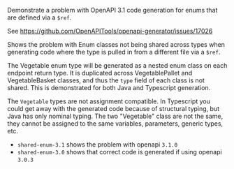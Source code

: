 Demonstrate a problem with OpenAPI 3.1 code generation for enums that are
defined via a `$ref`.

See https://github.com/OpenAPITools/openapi-generator/issues/17026

Shows the problem with Enum classes not being shared across types when
generating code where the type is pulled in from a different file via a `$ref`.

The Vegetable enum type will be generated as a nested enum class on each
endpoint return type. It is duplicated across VegetablePallet and
VegetableBasket classes, and thus the `type` field of each class is not
shared.  This is demonstrated for both Java and Typescript generation.

The `Vegetable` types are not assignment compatible. In Typescript you could
get away with the generated code because of structural typing, but Java has
only nominal typing.
The two "Vegetable" class are not the same, they cannot be assigned to the
same variables, parameters, generic types, etc.

* `shared-enum-3.1` shows the problem with openapi `3.1.0`
* `shared-enum-3.0` shows that correct code is generated if using openapi `3.0.3`